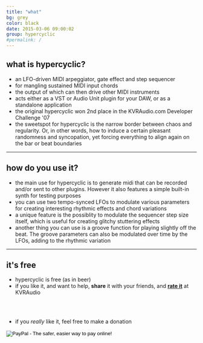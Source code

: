 ```yaml
---
title: "what"
bg: grey
color: black
date: 2015-03-06 09:00:02
group: hypercyclic
#permalink: /
---
```

## what is hypercyclic?

- an LFO-driven MIDI arpeggiator, gate effect and step sequencer
- for mangling sustained MIDI input chords
- the output of which can then drive other MIDI instruments
- acts either as a VST or Audio Unit plugin for your DAW, or as a standalone application
- the original hypercyclic won 2nd place in the KVRAudio.com Developer Challenge '07
- the sweetspot for hypercyclic is the narrow border between chaos and regularity. Or, in other words, how to induce a certain pleasant randomness and syncopation, yet forcing everything to align again on the bar or beat boundaries

---

## how do you use it?

- the main use for hypercyclic is to generate midi that can be recorded and/or sent to other plugins. However it also features a simple built-in synth for testing purposes
- you can use two tempo-synced LFOs to modulate various parameters for creating interesting rhythmic effects and chord variations
- a unique feature is the possiblity to modulate the sequencer step size itself, which is useful for creating glitchy stuttering effects
- another thing you can use is a groove function for playing slightly off the beat. The groove parameters can also be modulated over time by the LFOs, adding to the rhythmic variation

----

## it's free

- hypercyclic is free (as in beer)
- if you like it, and want to help, **share** it with your friends, and **[rate it](http://www.kvraudio.com/product/hypercyclic-by-mucoder/reviews)** at KVRAudio

<script type="text/javascript" src="//s7.addthis.com/js/300/addthis_widget.js#pubid=lolivers" async="async"></script>
<div class="u-indent-below-li" style="padding-bottom:2rem" >
  <div class="addthis_sharing_toolbox"></div>
</div>

- if you *really* like it, feel free to make a donation

<div class="u-indent-below-li">
		<form action="https://www.paypal.com/cgi-bin/webscr" method="post">
		<input type="hidden" name="cmd" value="_s-xclick">
		<input type="hidden" name="hosted_button_id" value="T29HHJUNP5UEE">
		<input type="image" src="https://www.paypalobjects.com/webstatic/en_US/btn/btn_donate_pp_142x27.png" border="0" name="submit" alt="PayPal - The safer, easier way to pay online!">
		<img alt="" border="0" src="https://www.paypal.com/en_US/i/scr/pixel.gif" width="1" height="1">
   	    </form>
</div>

